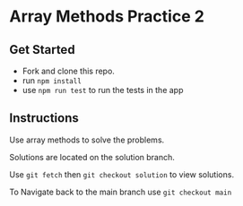 # Array Methods Practice 2

## Get Started

- Fork and clone this repo.
- run `npm install`
- use `npm run test` to run the tests in the app

## Instructions

Use array methods to solve the problems.

Solutions are located on the solution branch.

Use `git fetch` then `git checkout solution` to view solutions.

To Navigate back to the main branch use `git checkout main`

